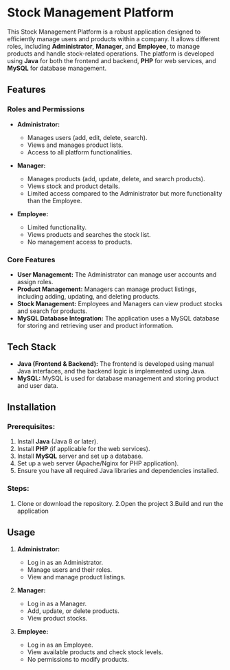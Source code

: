 # Stock Management Platform

This Stock Management Platform is a robust application designed to efficiently manage users and products within a company. It allows different roles, including **Administrator**, **Manager**, and **Employee**, to manage products and handle stock-related operations. The platform is developed using **Java** for both the frontend and backend, **PHP** for web services, and **MySQL** for database management.

## Features

### Roles and Permissions
- **Administrator:**
  - Manages users (add, edit, delete, search).
  - Views and manages product lists.
  - Access to all platform functionalities.
  
- **Manager:**
  - Manages products (add, update, delete, and search products).
  - Views stock and product details.
  - Limited access compared to the Administrator but more functionality than the Employee.

- **Employee:**
  - Limited functionality.
  - Views products and searches the stock list.
  - No management access to products.

### Core Features
- **User Management:** The Administrator can manage user accounts and assign roles.
- **Product Management:** Managers can manage product listings, including adding, updating, and deleting products.
- **Stock Management:** Employees and Managers can view product stocks and search for products.
- **MySQL Database Integration:** The application uses a MySQL database for storing and retrieving user and product information.

## Tech Stack
- **Java (Frontend & Backend):** The frontend is developed using manual Java interfaces, and the backend logic is implemented using Java.
- **MySQL:** MySQL is used for database management and storing product and user data.

## Installation

### Prerequisites:
1. Install **Java** (Java 8 or later).
2. Install **PHP** (if applicable for the web services).
3. Install **MySQL** server and set up a database.
4. Set up a web server (Apache/Nginx for PHP application).
5. Ensure you have all required Java libraries and dependencies installed.

### Steps:
1. Clone or download the repository.
2.Open the project
3.Build and run the application

## Usage

1. **Administrator:**
   - Log in as an Administrator.
   - Manage users and their roles.
   - View and manage product listings.

2. **Manager:**
   - Log in as a Manager.
   - Add, update, or delete products.
   - View product stocks.

3. **Employee:**
   - Log in as an Employee.
   - View available products and check stock levels.
   - No permissions to modify products.


